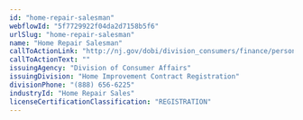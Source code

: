 ```yaml
---
id: "home-repair-salesman"
webflowId: "5f7729922f04da2d7158b5f6"
urlSlug: "home-repair-salesman"
name: "Home Repair Salesman"
callToActionLink: "http://nj.gov/dobi/division_consumers/finance/personalfinance_menu.htm"
callToActionText: ""
issuingAgency: "Division of Consumer Affairs"
issuingDivision: "Home Improvement Contract Registration"
divisionPhone: "(888) 656-6225"
industryId: "Home Repair Sales"
licenseCertificationClassification: "REGISTRATION"
---
```

